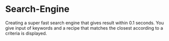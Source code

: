 # Search-Engine
Creating a super fast search engine that gives result within 0.1 seconds. You give input of keywords and a recipe that matches the closest according to a criteria is displayed.
